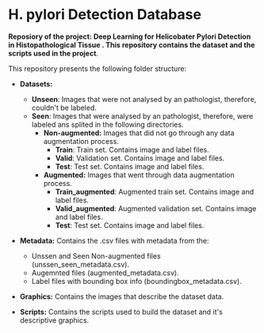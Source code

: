 # H. pylori Detection Database
**Reposiory of the project: Deep Learning for Helicobater Pylori Detection in Histopathological Tissue . This repository contains the dataset and the scripts used in the project**.


This repository presents the following folder structure:
- **Datasets:**
  - **Unseen**: Images that were not analysed by an pathologist, therefore, couldn't be labeled.
  - **Seen**: Images that were analysed by an pathologist, therefore, were labeled ans splited in the following directories.
    - **Non-augmented:** Images that did not go through any data augmentation process.
      -  **Train**: Train set. Contains image and label files.
      -  **Valid**: Validation set. Contains image and label files.
      -  **Test**: Test set. Contains image and label files.
    - **Augmented:** Images that went through data augmentation process.
      -  **Train_augmented**: Augmented train set. Contains image and label files.
      -  **Valid_augmented**: Augmented validation set. Contains image and label files.
      -  **Test**: Test set. Contains image and label files.

- **Metadata:** Contains the .csv files with metadata from the:
  - Unssen and Seen Non-augmented files (unssen_seen_metadata.csv).
  - Augemnted files (augmented_metadata.csv).
  - Label files with bounding box info (boundingbox_metadata.csv).

- **Graphics:** Contains the images that describe the dataset data.

- **Scripts:** Contains the scripts used to build the dataset and it's descriptive graphics.
